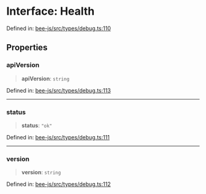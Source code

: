 # Interface: Health

Defined in: [bee-js/src/types/debug.ts:110](https://github.com/ethersphere/bee-js/blob/3abbe2b1b264d6b586511a56e93badb2236bd09d/src/types/debug.ts#L110)

## Properties

### apiVersion

> **apiVersion**: `string`

Defined in: [bee-js/src/types/debug.ts:113](https://github.com/ethersphere/bee-js/blob/3abbe2b1b264d6b586511a56e93badb2236bd09d/src/types/debug.ts#L113)

***

### status

> **status**: `"ok"`

Defined in: [bee-js/src/types/debug.ts:111](https://github.com/ethersphere/bee-js/blob/3abbe2b1b264d6b586511a56e93badb2236bd09d/src/types/debug.ts#L111)

***

### version

> **version**: `string`

Defined in: [bee-js/src/types/debug.ts:112](https://github.com/ethersphere/bee-js/blob/3abbe2b1b264d6b586511a56e93badb2236bd09d/src/types/debug.ts#L112)
